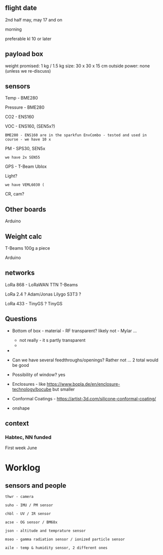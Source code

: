 ## flight date

2nd half may, may 17 and on

morning
		
preferable kl 10 or later

## payload box

weight		promised: 1 kg / 1.5 kg
size: 		30 x 30 x 15 cm		outside
power: 		none (unless we re-discuss)


## sensors

Temp - BME280

Pressure - BME280

CO2 - ENS160

VOC - ENS160, (SEN5x?)

	BME280 - ENS160 are in the sparkfun EnvCombo - tested and used in course - we have 10 x

PM - SPS30, SEN5x

	we have 2x SEN55

GPS - T-Beam Ublox

Light?

	we have VEML6030 (

CR, cam?

## Other boards

Arduino


## Weight calc

T-Beams 100g a piece

Arduino



## networks

LoRa 868 - LoRaWAN TTN
	T-Beams

LoRa 2.4 ?  Adam/Jonas
	Lilygo S3T3 ?

LoRa 433 - TinyGS ?
	TinyGS

## Questions

  * Bottom of box - material - RF transparent? likely not - Mylar ...
    * not really - it s partly transparent
    * 
  * 	
  * Can we have several feedthroughs/openings? Rather not ... 2 total would be good
  * Possibility of window? yes
  
  * Enclosures - like https://www.bopla.de/en/enclosure-technology/bocube but smaller
  * Conformal Coatings - https://artist-3d.com/silicone-conformal-coating/
  * onshape




## context

### Habtec, NN funded

First week June


# Worklog

## sensors and people

```
thwr - camera

suho - IMU / PM sensor

chbl - UV / IR sensor

acse - OG sensor / BM68x

json - altitude and temprature sensor

mseo - gamma radiation sensor / ionized particle sensor

aile - temp & humidity sensor, 2 different ones

```

##
